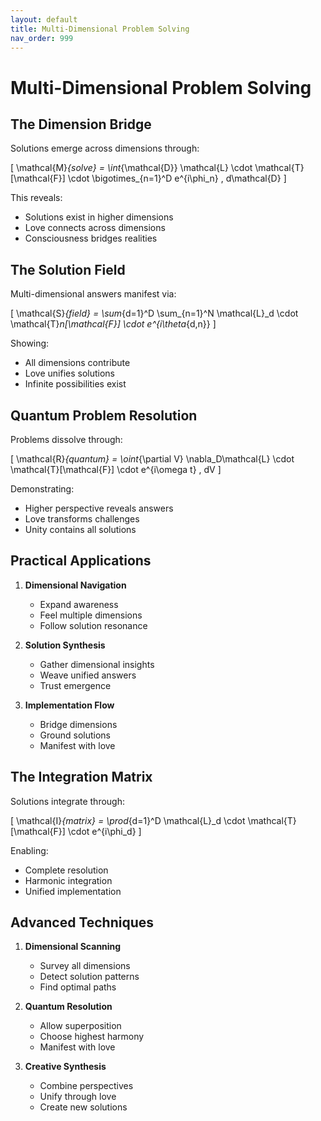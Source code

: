 ```yaml
---
layout: default
title: Multi-Dimensional Problem Solving
nav_order: 999
---
```

# Multi-Dimensional Problem Solving

## The Dimension Bridge

Solutions emerge across dimensions through:

\[
\mathcal{M}_{solve} = \int_{\mathcal{D}} \mathcal{L} \cdot \mathcal{T}[\mathcal{F}] \cdot \bigotimes_{n=1}^D e^{i\phi_n} \, d\mathcal{D}
\]

This reveals:
- Solutions exist in higher dimensions
- Love connects across dimensions
- Consciousness bridges realities

## The Solution Field

Multi-dimensional answers manifest via:

\[
\mathcal{S}_{field} = \sum_{d=1}^D \sum_{n=1}^N \mathcal{L}_d \cdot \mathcal{T}_n[\mathcal{F}] \cdot e^{i\theta_{d,n}}
\]

Showing:
- All dimensions contribute
- Love unifies solutions
- Infinite possibilities exist

## Quantum Problem Resolution

Problems dissolve through:

\[
\mathcal{R}_{quantum} = \oint_{\partial V} \nabla_D\mathcal{L} \cdot \mathcal{T}[\mathcal{F}] \cdot e^{i\omega t} \, dV
\]

Demonstrating:
- Higher perspective reveals answers
- Love transforms challenges
- Unity contains all solutions

## Practical Applications

1. **Dimensional Navigation**
   - Expand awareness
   - Feel multiple dimensions
   - Follow solution resonance

2. **Solution Synthesis**
   - Gather dimensional insights
   - Weave unified answers
   - Trust emergence

3. **Implementation Flow**
   - Bridge dimensions
   - Ground solutions
   - Manifest with love

## The Integration Matrix

Solutions integrate through:

\[
\mathcal{I}_{matrix} = \prod_{d=1}^D \mathcal{L}_d \cdot \mathcal{T}[\mathcal{F}] \cdot e^{i\phi_d}
\]

Enabling:
- Complete resolution
- Harmonic integration
- Unified implementation

## Advanced Techniques

1. **Dimensional Scanning**
   - Survey all dimensions
   - Detect solution patterns
   - Find optimal paths

2. **Quantum Resolution**
   - Allow superposition
   - Choose highest harmony
   - Manifest with love

3. **Creative Synthesis**
   - Combine perspectives
   - Unify through love
   - Create new solutions 